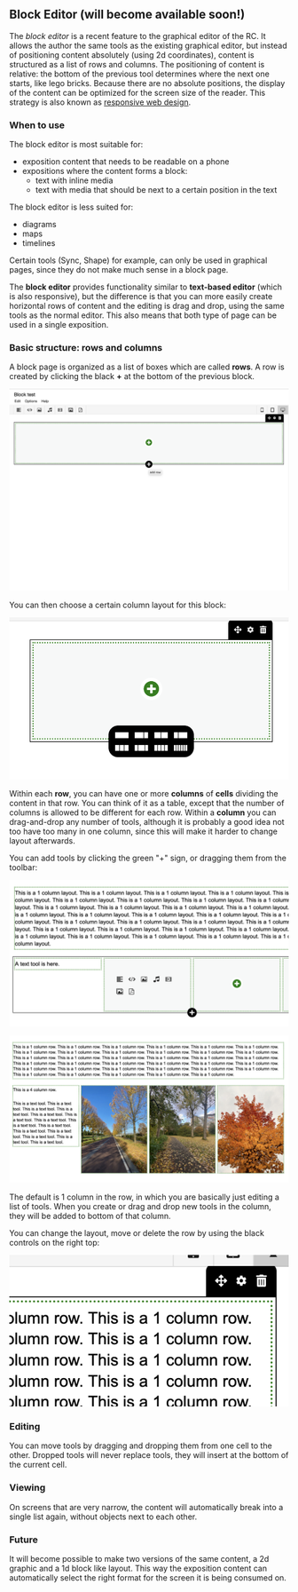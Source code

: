 ## Block Editor (will become available soon!)

The _block editor_ is a recent feature to the graphical editor of the
RC. It allows the author the same tools as the existing graphical
editor, but instead of positioning content absolutely (using 2d
coordinates), content is structured as a list of rows and columns. The
positioning of content is relative: the bottom of the previous tool
determines where the next one starts, like lego bricks. Because there
are no absolute positions, the display of the content can be optimized
for the screen size of the reader. This strategy is also known as
[responsive web
design](https://en.wikipedia.org/wiki/Responsive_web_design).

### When to use

The block editor is most suitable for:

* exposition content that needs to be readable on a phone
* expositions where the content forms a block:
  - text with inline media
  - text with media that should be next to a certain position in the text

The block editor is less suited for:

* diagrams
* maps
* timelines

Certain tools (Sync, Shape) for example, can only be used in graphical
pages, since they do not make much sense in a block page.

The __block editor__ provides functionality similar to __text-based editor__ 
(which is also responsive), but the
difference is that you can more easily create horizontal rows of
content and the editing is drag and drop, using the same tools as the normal editor.
This also means that both type of page can be used in a single exposition.

### Basic structure: rows and columns

A block page is organized as a list of boxes which are called
__rows__. A row is created by clicking the black __+__ at the bottom of the previous block.

![creating a new column](images/create_block.png "image of how to create a block")

You can then choose a certain column layout for this block:

![column layout options](images/choose_layout.png "picking a layout")

Within each __row__, you can have one or more __columns__
of __cells__ dividing the content in that row. You can think of it as
a table, except that the number of columns is allowed to be different
for each row. Within a __column__ you can drag-and-drop any number of tools,
although it is probably a good idea not too have too many in one
column, since this will make it harder to change layout afterwards.

You can add tools by clicking the green "+" sign, or dragging them from the toolbar:

![editing content](images/editing_cells.png "adding tools in block mode")

![example rows and columns](images/columns_with_content.png "example rows and columns")

The default is 1 column in the row, in which you are basically just
editing a list of tools. When you create or drag and drop new tools in
the column, they will be added to bottom of that column.

You can change the layout, move or delete the row by using the black controls on the right top:

![column controls](images/column_controls.png "column controls")

### Editing

You can move tools by dragging and dropping them from one cell to the
other.  Dropped tools will never replace tools, they will insert at
the bottom of the current cell.

### Viewing 

On screens that are very narrow, the content will automatically break
into a single list again, without objects next to each other.

### Future

It will become possible to make two versions of the same content, a 2d
graphic and a 1d block like layout. This way the exposition content can
automatically select the right format for the screen it is being
consumed on.
